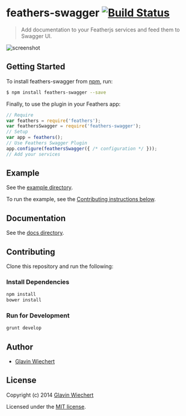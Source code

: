 # feathers-swagger [![Build Status](https://travis-ci.org/Glavin001/feathers-swagger.png?branch=master)](https://travis-ci.org/Glavin001/feathers-swagger)

> Add documentation to your Featherjs services and feed them to Swagger UI. 

![screenshot](https://github.com/Glavin001/feathers-swagger/raw/master/example/screenshot_1.png)

## Getting Started

To install feathers-swagger from [npm](https://www.npmjs.org/), run:

```bash
$ npm install feathers-swagger --save
```

Finally, to use the plugin in your Feathers app:

```javascript
// Require
var feathers = require('feathers');
var feathersSwagger = require('feathers-swagger');
// Setup
var app = feathers();
// Use Feathers Swagger Plugin
app.configure(feathersSwagger({ /* configuration */ }));
// Add your services
```

## Example

See the [example directory](https://github.com/Glavin001/feathers-swagger/tree/master/example).

To run the example, see the [Contributing instructions below](https://github.com/Glavin001/feathers-swagger/#contributing).

## Documentation

See the [docs directory](https://github.com/Glavin001/feathers-swagger/tree/master/docs).

## Contributing

Clone this repository and run the following:

### Install Dependencies

```bash
npm install
bower install
```

### Run for Development

```bash
grunt develop
```

## Author

- [Glavin Wiechert](https://github.com/Glavin001)

## License

Copyright (c) 2014 [Glavin Wiechert](https://github.com/Glavin001)

Licensed under the [MIT license](LICENSE).
